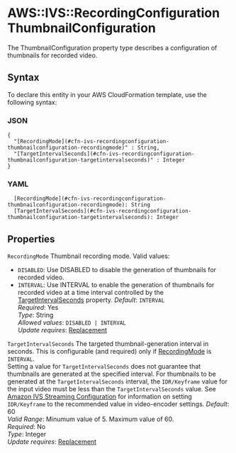 # AWS::IVS::RecordingConfiguration ThumbnailConfiguration<a name="aws-properties-ivs-recordingconfiguration-thumbnailconfiguration"></a>

The ThumbnailConfiguration property type describes a configuration of thumbnails for recorded video\.

## Syntax<a name="aws-properties-ivs-recordingconfiguration-thumbnailconfiguration-syntax"></a>

To declare this entity in your AWS CloudFormation template, use the following syntax:

### JSON<a name="aws-properties-ivs-recordingconfiguration-thumbnailconfiguration-syntax.json"></a>

```
{
  "[RecordingMode](#cfn-ivs-recordingconfiguration-thumbnailconfiguration-recordingmode)" : String,
  "[TargetIntervalSeconds](#cfn-ivs-recordingconfiguration-thumbnailconfiguration-targetintervalseconds)" : Integer
}
```

### YAML<a name="aws-properties-ivs-recordingconfiguration-thumbnailconfiguration-syntax.yaml"></a>

```
  [RecordingMode](#cfn-ivs-recordingconfiguration-thumbnailconfiguration-recordingmode): String
  [TargetIntervalSeconds](#cfn-ivs-recordingconfiguration-thumbnailconfiguration-targetintervalseconds): Integer
```

## Properties<a name="aws-properties-ivs-recordingconfiguration-thumbnailconfiguration-properties"></a>

`RecordingMode` <a name="cfn-ivs-recordingconfiguration-thumbnailconfiguration-recordingmode"></a>
Thumbnail recording mode\. Valid values:

- `DISABLED`: Use DISABLED to disable the generation of thumbnails for recorded video\.
- `INTERVAL`: Use INTERVAL to enable the generation of thumbnails for recorded video at a time interval controlled by the [TargetIntervalSeconds](https://docs.aws.amazon.com/AWSCloudFormation/latest/UserGuide/aws-properties-ivs-recordingconfiguration-thumbnailconfiguration.html#cfn-ivs-recordingconfiguration-thumbnailconfiguration-targetintervalseconds) property\.
  _Default_: `INTERVAL`  
  _Required_: Yes  
  _Type_: String  
  _Allowed values_: `DISABLED | INTERVAL`  
  _Update requires_: [Replacement](https://docs.aws.amazon.com/AWSCloudFormation/latest/UserGuide/using-cfn-updating-stacks-update-behaviors.html#update-replacement)

`TargetIntervalSeconds` <a name="cfn-ivs-recordingconfiguration-thumbnailconfiguration-targetintervalseconds"></a>
The targeted thumbnail\-generation interval in seconds\. This is configurable \(and required\) only if [RecordingMode](https://docs.aws.amazon.com/AWSCloudFormation/latest/UserGuide/aws-properties-ivs-recordingconfiguration-thumbnailconfiguration.html#cfn-ivs-recordingconfiguration-thumbnailconfiguration-recordingmode) is `INTERVAL`\.  
Setting a value for `TargetIntervalSeconds` does not guarantee that thumbnails are generated at the specified interval\. For thumbnails to be generated at the `TargetIntervalSeconds` interval, the `IDR/Keyframe` value for the input video must be less than the `TargetIntervalSeconds` value\. See [Amazon IVS Streaming Configuration](https://docs.aws.amazon.com/ivs/latest/userguide/streaming-config.html) for information on setting `IDR/Keyframe` to the recommended value in video\-encoder settings\.
_Default_: 60  
_Valid Range_: Minumum value of 5\. Maximum value of 60\.  
_Required_: No  
_Type_: Integer  
_Update requires_: [Replacement](https://docs.aws.amazon.com/AWSCloudFormation/latest/UserGuide/using-cfn-updating-stacks-update-behaviors.html#update-replacement)

